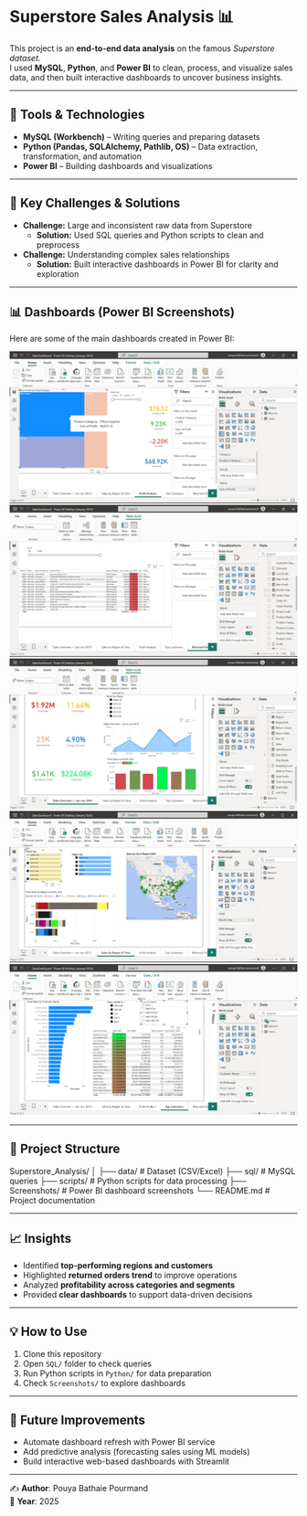  
# Superstore Sales Analysis 📊

This project is an **end-to-end data analysis** on the famous *Superstore dataset*.  
I used **MySQL**, **Python**, and **Power BI** to clean, process, and visualize sales data, and then built interactive dashboards to uncover business insights.  

---

## 🚀 Tools & Technologies
- **MySQL (Workbench)** – Writing queries and preparing datasets  
- **Python (Pandas, SQLAlchemy, Pathlib, OS)** – Data extraction, transformation, and automation  
- **Power BI** – Building dashboards and visualizations  

---

## 📌 Key Challenges & Solutions
- **Challenge:** Large and inconsistent raw data from Superstore  
  - **Solution:** Used SQL queries and Python scripts to clean and preprocess  
- **Challenge:** Understanding complex sales relationships  
  - **Solution:** Built interactive dashboards in Power BI for clarity and exploration  

---

## 📊 Dashboards (Power BI Screenshots)

Here are some of the main dashboards created in Power BI:

![Profit Dashboard](Screenshots/Profit_Dashboard.jpg)  
![Returned Orders](Screenshots/Returned_Orders.jpg)  
![Sales Dashboard](Screenshots/Sales_Dashboard.jpg)  
![Sales by Region](Screenshots/SalesbyRegion.jpg)  
![Top Customers](Screenshots/Top_Customers.jpg)  

---

## 📂 Project Structure

Superstore_Analysis/
│
├── data/                 # Dataset (CSV/Excel)
├── sql/                  # MySQL queries
├── scripts/              # Python scripts for data processing
├── Screenshots/          # Power BI dashboard screenshots
└── README.md             # Project documentation


---

## 📈 Insights
- Identified **top-performing regions and customers**  
- Highlighted **returned orders trend** to improve operations  
- Analyzed **profitability across categories and segments**  
- Provided **clear dashboards** to support data-driven decisions  

---

## 💡 How to Use
1. Clone this repository  
2. Open `SQL/` folder to check queries  
3. Run Python scripts in `Python/` for data preparation  
4. Check `Screenshots/` to explore dashboards  

---

## 🔗 Future Improvements
- Automate dashboard refresh with Power BI service  
- Add predictive analysis (forecasting sales using ML models)  
- Build interactive web-based dashboards with Streamlit  

---

✍️ **Author**: Pouya Bathaie Pourmand  
📅 **Year**: 2025  

